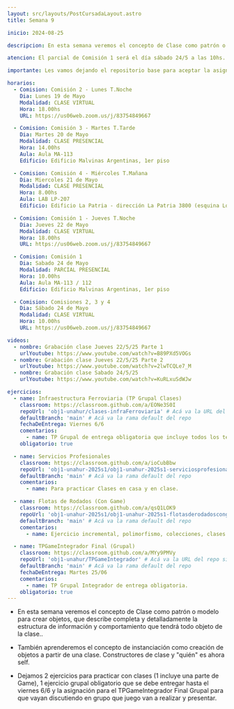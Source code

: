 ```yaml
---
layout: src/layouts/PostCursadaLayout.astro
title: Semana 9

inicio: 2024-08-25

descripcion: En esta semana veremos el concepto de Clase como patrón o modelo para crear objetos, que describe completa y detalladamente la estructura de información y comportamiento que tendrá todo objeto de la clase.

atencion: El parcial de Comisión 1 será el día sábado 24/5 a las 10hs. El jueves 22/5 Comisión 1 tendrá clase virtual. Esta semana la Comisión 2 (LUNES 18HS) tendrá clase VIRTUAL.

importante: Les vamos dejando el repositorio base para aceptar la asignación grupal del TPGameIntegrador (obligatorio). Vayan discutiendo en grupo esta semana que juego tienen pensado hacer y cualquier duda nos consultan a los profes.

horarios:
  - Comision: Comisión 2 - Lunes T.Noche
    Dia: Lunes 19 de Mayo
    Modalidad: CLASE VIRTUAL
    Hora: 18.00hs
    URL: https://us06web.zoom.us/j/83754849667

  - Comision: Comisión 3 - Martes T.Tarde
    Dia: Martes 20 de Mayo
    Modalidad: CLASE PRESENCIAL
    Hora: 14.00hs
    Aula: Aula MA-113
    Edificio: Edificio Malvinas Argentinas, 1er piso

  - Comision: Comisión 4 - Miércoles T.Mañana
    Dia: Miercoles 21 de Mayo
    Modalidad: CLASE PRESENCIAL
    Hora: 8.00hs
    Aula: LAB LP-207
    Edificio: Edificio La Patria - dirección La Patria 3800 (esquina Los Toldos)

  - Comision: Comisión 1 - Jueves T.Noche
    Dia: Jueves 22 de Mayo
    Modalidad: CLASE VIRTUAL
    Hora: 18.00hs
    URL: https://us06web.zoom.us/j/83754849667

  - Comision: Comisión 1
    Dia: Sabado 24 de Mayo
    Modalidad: PARCIAL PRESENCIAL
    Hora: 10.00hs
    Aula: Aula MA-113 / 112
    Edificio: Edificio Malvinas Argentinas, 1er piso

  - Comision: Comisiones 2, 3 y 4
    Dia: Sábado 24 de Mayo
    Modalidad: CLASE VIRTUAL
    Hora: 10.00hs
    URL: https://us06web.zoom.us/j/83754849667

videos:
  - nombre: Grabación clase Jueves 22/5/25 Parte 1
    urlYoutube: https://www.youtube.com/watch?v=B89PXd5VOGs
  - nombre: Grabación clase Jueves 22/5/25 Parte 2
    urlYoutube: https://www.youtube.com/watch?v=2lwTCQLe7_M
  - nombre: Grabación clase Sabado 24/5/25
    urlYoutube: https://www.youtube.com/watch?v=KuRLxuSdWJw

ejercicios:
  - name: Infraestructura Ferroviaria (TP Grupal Clases)
    classroom: https://classroom.github.com/a/EONe3S0I
    repoUrl: 'obj1-unahur/clases-infraFerroviaria' # Acá va la URL del repo sin el "https://github.com/"
    defaultBranch: 'main' # Acá va la rama default del repo
    fechaDeEntrega: Viernes 6/6
    comentarios:
      - name: TP Grupal de entrega obligatoria que incluye todos los temas vistos incluyendo clases.
    obligatorio: true

  - name: Servicios Profesionales
    classroom: https://classroom.github.com/a/ioCubBbw
    repoUrl: 'obj1-unahur-2025s1/obj1-unahur-2025s1-serviciosprofesionales-clasesServiciosProfesionales' # Acá va la URL del repo sin el "https://github.com/"
    defaultBranch: 'main' # Acá va la rama default del repo
    comentarios:
      - name: Para practicar Clases en casa y en clase.

  - name: Flotas de Rodados (Con Game)
    classroom: https://classroom.github.com/a/qsQ1LOK9
    repoUrl: 'obj1-unahur-2025s1/obj1-unahur-2025s1-flotasderodadoscongame-flotasDeRodadosConGameTS' # Acá va la URL del repo sin el "https://github.com/"
    defaultBranch: 'main' # Acá va la rama default del repo
    comentarios:
      - name: Ejercicio incremental, polimorfismo, colecciones, clases y game.

  - name: TPGameIntegrador Final (Grupal)
    classroom: https://classroom.github.com/a/MYy9PMVy
    repoUrl: 'obj1-unahur/TPGameIntegrador' # Acá va la URL del repo sin el "https://github.com/"
    defaultBranch: 'main' # Acá va la rama default del repo
    fechaDeEntrega: Martes 25/06
    comentarios:
      - name: TP Grupal Integrador de entrega obligatoria.
    obligatorio: true
---
```


- En esta semana veremos el concepto de Clase como patrón o modelo para crear objetos, que describe completa y detalladamente la estructura de información y comportamiento que tendrá todo objeto de la clase..

- También aprenderemos el concepto de instanciación como creación de objetos a partir de una clase. Constructores de clase y "quién" es ahora self.

- Dejamos 2 ejercicios para practicar con clases (1 incluye una parte de Game), 1 ejercicio grupal obligatorio que se debe entregar hasta el viernes 6/6 y la asignación para el TPGameIntegrador Final Grupal para que vayan discutiendo en grupo que juego van a realizar y presentar.
